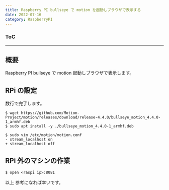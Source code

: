 ```yaml
---
title: Raspberry PI bullseye で motion を起動しブラウザで表示する
date: 2022-07-16
category: RaspberryPI
---
```


<div class="toc">
<div class="toc-content">
<h3 class="menu-label">ToC</h3>
<!-- toc -->
</div>
</div>

---

## 概要

Raspberry PI bullseye で motion 起動しブラウザで表示します。

## RPi の設定

数行で完了します。

```console
$ wget https://github.com/Motion-Project/motion/releases/download/release-4.4.0/bullseye_motion_4.4.0-1_armhf.deb
$ sudo apt install -y ./bullseye_motion_4.4.0-1_armhf.deb

$ sudo vim /etc/motion/motion.conf
- stream_localhost on
+ stream_localhost off
```

## RPi 外のマシンの作業

```console
$ open <raspi ip>:8081
```

以上
参考になれば幸いです。
